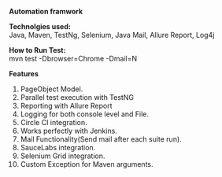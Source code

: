 <b>Automation framwork</b> 

<b>Technolgies used:</b><br>
Java, Maven, TestNg, Selenium, Java Mail, Allure Report, Log4j

<b>How to Run Test: </b><br>
mvn test -Dbrowser=Chrome -Dmail=N

<b>Features </b> <br>
1. PageObject Model. <br>
2. Parallel test execution with TestNG<br>
3. Reporting with Allure Report<br>
4. Logging for both console level and File.<br>
5. Circle CI integration.<br>
6. Works perfectly with Jenkins.<br>
7. Mail Functionality(Send mail after each suite run).<br>
8. SauceLabs integration.<br>
9. Selenium Grid integration.<br>
10. Custom Exception for Maven arguments.<br>
